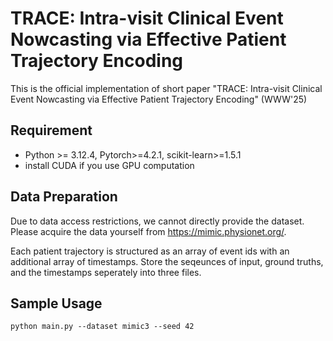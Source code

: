# TRACE: Intra-visit Clinical Event Nowcasting via Effective Patient Trajectory Encoding

This is the official implementation of short paper "TRACE: Intra-visit Clinical Event Nowcasting via Effective Patient Trajectory Encoding" (WWW'25)

## Requirement

- Python >= 3.12.4, Pytorch>=4.2.1, scikit-learn>=1.5.1
- install CUDA if you use GPU computation

## Data Preparation
Due to data access restrictions, we cannot directly provide the dataset. Please acquire the data yourself from https://mimic.physionet.org/.

Each patient trajectory is structured as an array of event ids with an additional array of timestamps.
Store the seqeunces of input, ground truths, and the timestamps seperately into three files.

## Sample Usage

`
python main.py --dataset mimic3 --seed 42
`